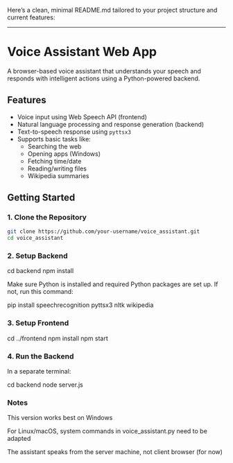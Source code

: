 Here’s a clean, minimal README.md tailored to your project structure and current features:

---

# Voice Assistant Web App

A browser-based voice assistant that understands your speech and responds with intelligent actions using a Python-powered backend.

## Features

- Voice input using Web Speech API (frontend)
- Natural language processing and response generation (backend)
- Text-to-speech response using `pyttsx3`
- Supports basic tasks like:
  - Searching the web
  - Opening apps (Windows)
  - Fetching time/date
  - Reading/writing files
  - Wikipedia summaries

## Getting Started

### 1. Clone the Repository

```bash
git clone https://github.com/your-username/voice_assistant.git
cd voice_assistant
```

### 2. Setup Backend

cd backend
npm install

Make sure Python is installed and required Python packages are set up. If not, run this command:

pip install speechrecognition pyttsx3 nltk wikipedia

### 3. Setup Frontend

cd ../frontend
npm install
npm start

### 4. Run the Backend

In a separate terminal:

cd backend
node server.js

### Notes

This version works best on Windows

For Linux/macOS, system commands in voice_assistant.py need to be adapted

The assistant speaks from the server machine, not client browser (for now)
